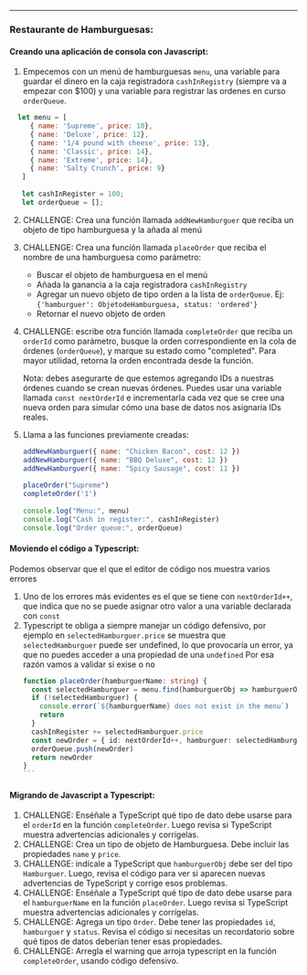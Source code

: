 ---
### Restaurante de Hamburguesas:
#### Creando una aplicación de consola con Javascript:
 1. Empecemos con un menú de hamburguesas `menu`, una variable para guardar el dinero en la caja registradora `cashInRegistry` (siempre va a empezar con $100) y una variable para registrar las ordenes en curso `orderQueue`.
   ```js
     let menu = [
        { name: 'Supreme', price: 10},
        { name: 'Deluxe', price: 12},
        { name: '1/4 pound with cheese', price: 13},
        { name: 'Classic', price: 14},
        { name: 'Extreme', price: 14},
        { name: 'Salty Crunch', price: 9}
      ]
      
      let cashInRegister = 100;
      let orderQueue = [];      
   ```
 2. CHALLENGE: Crea una función llamada `addNewHamburguer` que reciba un objeto de tipo hamburguesa y la añada al menú
 3. CHALLENGE: Crea una función llamada `placeOrder` que reciba el nombre de una hamburguesa como parámetro:
    - Buscar el objeto de hamburguesa en el menú
    - Añada la ganancia a la caja registradora `cashInRegistry`
    - Agregar un nuevo objeto de tipo orden a la lista de   `orderQueue`. Ej: `{'hamburguer': ObjetodeHamburguesa, status: 'ordered'}`
    - Retornar el nuevo objeto de orden
 4. CHALLENGE: escribe otra función llamada `completeOrder` que reciba un `orderId` como parámetro,
    busque la orden correspondiente en la cola de órdenes (`orderQueue`), y marque su estado como "completed".
    Para mayor utilidad, retorna la orden encontrada desde la función.

    Nota: debes asegurarte de que estemos agregando IDs a nuestras órdenes cuando se crean nuevas órdenes.
    Puedes usar una variable llamada `const nextOrderId` e incrementarla cada vez que se cree una nueva orden
    para simular cómo una base de datos nos asignaría IDs reales.
 5. Llama a las funciones previamente creadas:
     ```js
     addNewHamburguer({ name: "Chicken Bacon", cost: 12 })
     addNewHamburguer({ name: "BBQ Deluxe", cost: 12 })
     addNewHamburguer({ name: "Spicy Sausage", cost: 11 })
      
     placeOrder("Supreme")
     completeOrder('1')
      
     console.log("Menu:", menu)
     console.log("Cash in register:", cashInRegister)
     console.log("Order queue:", orderQueue) 
     ```
#### Moviendo el código a Typescript:
Podemos observar que el que el editor de código nos muestra varios errores
1. Uno de los errores más evidentes es el que se tiene con ```nextOrderId++```, que indica que no se puede asignar otro valor a una variable declarada con ```const```
2. Typescript te obliga a siempre manejar un código defensivo, por ejemplo en ```selectedHamburguer.price``` se muestra que ```selectedHamburguer``` puede ser undefined, lo que provocaría un error, ya que no puedes acceder a una propiedad de una ```undefined```
   Por esa razón vamos a validar si exise o no
   ````ts
   function placeOrder(hamburguerName: string) {
     const selectedHamburguer = menu.find(hamburguerObj => hamburguerObj.name === hamburguerName)
     if (!selectedHamburguer) {
       console.error(`${hamburguerName} does not exist in the menu`)
       return
     }
     cashInRegister += selectedHamburguer.price
     const newOrder = { id: nextOrderId++, hamburguer: selectedHamburguer, status: "ordered" }
     orderQueue.push(newOrder)
     return newOrder
   }
   ```

#### Migrando de Javascript a Typescript:
1. CHALLENGE: Enséñale a TypeScript qué tipo de dato debe usarse para el `orderId` en la función `completeOrder`. Luego revisa si TypeScript muestra advertencias adicionales y corrígelas.
2. CHALLENGE: Crea un tipo de objeto de Hamburguesa. Debe incluir las propiedades `name` y `price`.
3. CHALLENGE: indícale a TypeScript que ```hamburguerObj``` debe ser del tipo ```Hamburguer```. Luego, revisa el código para ver si aparecen nuevas advertencias de TypeScript y corrige esos problemas.
4. CHALLENGE: Enséñale a TypeScript qué tipo de dato debe usarse para el `hamburguerName` en la función `placeOrder`. Luego revisa si TypeScript muestra advertencias adicionales y corrígelas.
5. CHALLENGE: Agrega un tipo `Order`. Debe tener las propiedades `id`, `hamburguer` y `status`. Revisa el código si necesitas un recordatorio sobre qué tipos de datos deberían tener esas propiedades.
6. CHALLENGE: Arregla el warning que arroja typescript en la función `completeOrder`, usando código defensivo.
